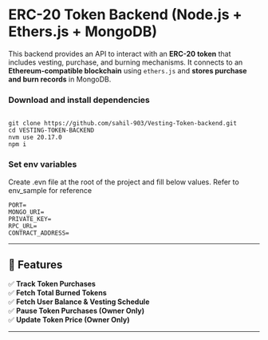 # ERC-20 Token Backend (Node.js + Ethers.js + MongoDB)

This backend provides an API to interact with an **ERC-20 token** that includes vesting, purchase, and burning mechanisms. It connects to an **Ethereum-compatible blockchain** using `ethers.js` and **stores purchase and burn records** in MongoDB.

### Download and install dependencies
```

git clone https://github.com/sahil-903/Vesting-Token-backend.git
cd VESTING-TOKEN-BACKEND
nvm use 20.17.0
npm i
```

### Set env variables
Create .evn file at the root of the project and fill below values. Refer to env_sample for reference

```
PORT=
MONGO_URI=
PRIVATE_KEY=
RPC_URL=
CONTRACT_ADDRESS=
```
---

## 🚀 Features  
✅ **Track Token Purchases**  
✅ **Fetch Total Burned Tokens**  
✅ **Fetch User Balance & Vesting Schedule**  
✅ **Pause Token Purchases (Owner Only)**  
✅ **Update Token Price (Owner Only)**  

---

